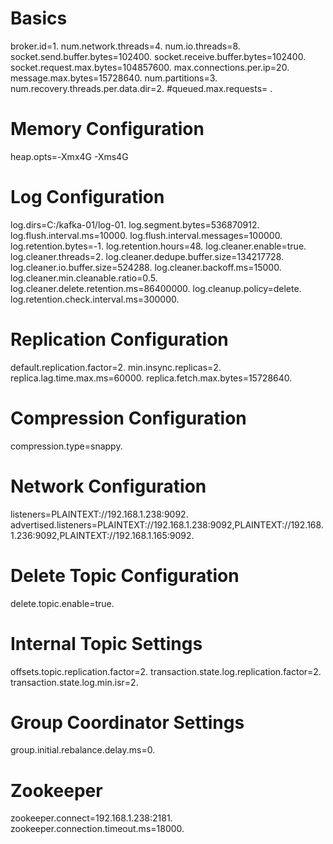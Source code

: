 # Basics 
broker.id=1.
num.network.threads=4.
num.io.threads=8.
socket.send.buffer.bytes=102400.
socket.receive.buffer.bytes=102400.
socket.request.max.bytes=104857600.
max.connections.per.ip=20.
message.max.bytes=15728640.
num.partitions=3.
num.recovery.threads.per.data.dir=2.
#queued.max.requests= .


# Memory Configuration
heap.opts=-Xmx4G -Xms4G

# Log Configuration
log.dirs=C:/kafka-01/log-01.
log.segment.bytes=536870912.
log.flush.interval.ms=10000.
log.flush.interval.messages=100000.
log.retention.bytes=-1.
log.retention.hours=48.
log.cleaner.enable=true.
log.cleaner.threads=2.
log.cleaner.dedupe.buffer.size=134217728.
log.cleaner.io.buffer.size=524288.
log.cleaner.backoff.ms=15000.
log.cleaner.min.cleanable.ratio=0.5.
log.cleaner.delete.retention.ms=86400000.
log.cleanup.policy=delete.
log.retention.check.interval.ms=300000.

# Replication Configuration
default.replication.factor=2.
min.insync.replicas=2.
replica.lag.time.max.ms=60000.
replica.fetch.max.bytes=15728640.

# Compression Configuration
compression.type=snappy.

# Network Configuration
listeners=PLAINTEXT://192.168.1.238:9092.
advertised.listeners=PLAINTEXT://192.168.1.238:9092,PLAINTEXT://192.168.1.236:9092,PLAINTEXT://192.168.1.165:9092.

# Delete Topic Configuration
delete.topic.enable=true.

# Internal Topic Settings
offsets.topic.replication.factor=2.
transaction.state.log.replication.factor=2.
transaction.state.log.min.isr=2.

# Group Coordinator Settings
group.initial.rebalance.delay.ms=0.

# Zookeeper
zookeeper.connect=192.168.1.238:2181.
zookeeper.connection.timeout.ms=18000.

